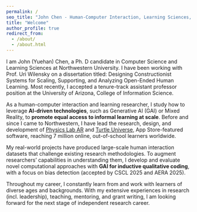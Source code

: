 ```yaml
---
permalink: /
seo_title: "John Chen - Human-Computer Interaction, Learning Sciences, and Human-AI Collaboration"
title: "Welcome"
author_profile: true
redirect_from: 
  - /about/
  - /about.html
---
```


I am John (Yuehan) Chen, a Ph. D candidate in Computer Science and Learning Sciences at Northwestern University. I have been working with Prof. Uri Wilensky on a dissertation titled: Designing Constructionist Systems for Scaling, Supporting, and Analyzing Open-Ended Human Learning. Most recently, I accepted a tenure-track assistant professor position at the University of Arizona, College of Information Science.

As a human-computer interaction and learning researcher, I study how to leverage **AI-driven technologies**, such as Generative AI (GAI) or Mixed Reality, to **promote equal access to informal learning at scale**. Before and since I came to Northwestern, I have lead the research, design, and development of [Physics Lab AR](/portfolio/physics-lab) and [Turtle Universe](/portfolio/turtle-universe), App Store-featured software, reaching 7 million online, out-of-school learners worldwide. 

My real-world projects have produced large-scale human interaction datasets that challenge existing research methodologies. To augment researchers’ capabilities in understanding them, I develop and evaluate novel computational approaches with **GAI for inductive qualitative coding**, with a focus on bias detection (accepted by CSCL 2025 and AERA 2025). 

Throughout my career, I constantly learn from and work with learners of diverse ages and backgrounds. With my extensive experiences in research (incl. leadership), teaching, mentoring, and grant writing, I am looking forward for the next stage of independent research career. 
